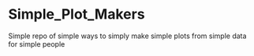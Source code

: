 # Simple_Plot_Makers
Simple repo of simple ways to simply make simple plots from simple data for simple people
